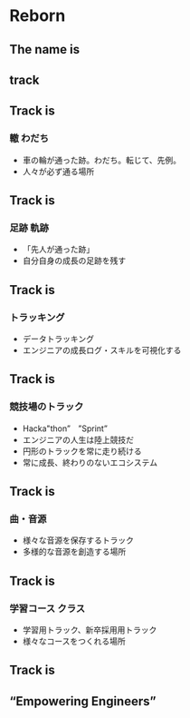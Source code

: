 # Reborn


## The name is


## track


## Track is
<!-- .slide: data-background-image="http://www.mafnet.jp/roman/fiji_forum/image_files/IMG_1608.jpg" -->
### 轍 わだち <!-- .element: class="fragment" data-fragment-index="3" -->


<!-- .slide: data-background-image="http://www.mafnet.jp/roman/fiji_forum/image_files/IMG_1608.jpg" -->
- 車の輪が通った跡。わだち。転じて、先例。
- 人々が必ず通る場所


## Track is
<!-- .slide: data-background-image="assets/images/ashi.jpg" -->
### 足跡 軌跡 <!-- .element: class="fragment" data-fragment-index="3" -->


<!-- .slide: data-background-image="assets/images/ashi.jpg" -->
- 「先人が通った跡」
- 自分自身の成長の足跡を残す


## Track is
<!-- .slide: data-background-image="http://www.toyota.co.jp/pages/contents/jpn/investors/financial/images/i-01.jpg" -->
### トラッキング <!-- .element: class="fragment" data-fragment-index="3" -->


<!-- .slide: data-background-image="http://www.toyota.co.jp/pages/contents/jpn/investors/financial/images/i-01.jpg" -->
- データトラッキング
- エンジニアの成長ログ・スキルを可視化する


## Track is
<!-- .slide: data-background-image="http://www.city.higashiosaka.lg.jp/cmsfiles/contents/0000019/19137/2.jpg" -->
### 競技場のトラック <!-- .element: class="fragment" data-fragment-index="3" -->


<!-- .slide: data-background-image="http://www.city.higashiosaka.lg.jp/cmsfiles/contents/0000019/19137/2.jpg" -->
- Hacka"thon”　”Sprint”
- エンジニアの人生は陸上競技だ
- 円形のトラックを常に走り続ける
- 常に成長、終わりのないエコシステム


## Track is
<!-- .slide: data-background-image="http://www.kumakuma.world/wp-content/uploads/2017/10/cd-games-720x480.jpg" -->
### 曲・音源 <!-- .element: class="fragment" data-fragment-index="3" -->


<!-- .slide: data-background-image="http://www.kumakuma.world/wp-content/uploads/2017/10/cd-games-720x480.jpg" -->
- 様々な音源を保存するトラック
- 多様的な音源を創造する場所


## Track is
<!-- .slide: data-background-image="http://i.gzn.jp/img/2016/07/20/self-teaching/00.jpg" -->
### 学習コース クラス<!-- .element: class="fragment" data-fragment-index="3" -->


<!-- .slide: data-background-image="http://i.gzn.jp/img/2016/07/20/self-teaching/00.jpg" -->
- 学習用トラック、新卒採用用トラック
- 様々なコースをつくれる場所


## Track is
## “Empowering Engineers”
<!-- .slide: data-background-image="http://2015.jphacks.com/wp-content/themes/jphacks_2015/images/gallery/gallery-1.png" -->
